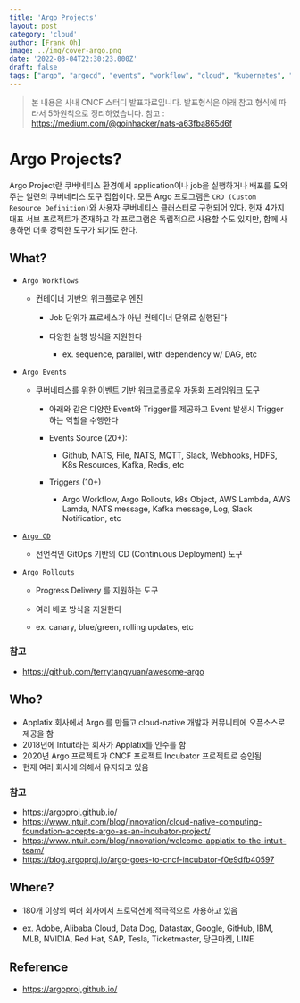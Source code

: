 ```yaml
---
title: 'Argo Projects'
layout: post
category: 'cloud'
author: [Frank Oh]
image: ../img/cover-argo.png
date: '2022-03-04T22:30:23.000Z'
draft: false
tags: ["argo", "argocd", "events", "workflow", "cloud", "kubernetes", "docker", "devops", "gitops"]
---
```


> 본 내용은 사내 CNCF 스터디 발표자료입니다. 발표형식은 아래 참고 형식에 따라서 5하원칙으로 정리하였습니다. 
> 참고 : https://medium.com/@goinhacker/nats-a63fba865d6f

# Argo Projects?

Argo Project란 쿠버네티스 환경에서 application이나 job을 실행하거나 배포를 도와주는 일련의 쿠버네티스 도구 집합이다. 모든 Argo 프로그램은 `CRD (Custom Resource Definition)`와 사용자 쿠버네티스 클러스터로 구현되어 있다. 현재 4가지 대표 서브 프로젝트가 존재하고 각 프로그램은 독립적으로 사용할 수도 있지만, 함께 사용하면 더욱 강력한 도구가 되기도 한다. 

## What?

- `Argo Workflows`
  - 컨테이너 기반의 워크플로우 엔진
  
    - Job 단위가 프로세스가 아닌 컨테이너 단위로 실행된다
  
    - 다양한 실행 방식을 지원한다
  
      - ex. sequence, parallel, with dependency w/ DAG, etc
  
- `Argo Events`
  - 쿠버네티스를 위한 이벤트 기반 워크로플로우 자동화 프레임워크 도구
  
    - 아래와 같은 다양한 Event와 Trigger를 제공하고 Event 발생시 Trigger하는 역할을 수행한다
  
    - Events Source (20+): 
  
      - Github, NATS, File, NATS, MQTT, Slack, Webhooks, HDFS, K8s Resources, Kafka, Redis, etc
  
    - Triggers (10+)
  
      - Argo Workflow, Argo Rollouts, k8s Object, AWS Lambda, AWS Lamda, NATS message, Kafka message, Log, Slack Notification, etc
  
- [`Argo CD`](https://blog.advenoh.pe.kr/cloud/Argo-CD/)
  - 선언적인 GitOps 기반의 CD (Continuous Deployment) 도구
  
- `Argo Rollouts`
  - Progress Delivery 를 지원하는 도구

  - 여러 배포 방식을 지원한다

  - ex. canary, blue/green, rolling updates, etc


### 참고

- https://github.com/terrytangyuan/awesome-argo

## Who?

- Applatix 회사에서 Argo 를 만들고 cloud-native 개발자 커뮤니티에 오픈소스로 제공을 함
- 2018년에 Intuit라는 회사가 Applatix를 인수를 함
- 2020년 Argo 프로젝트가 CNCF 프로젝트 Incubator 프로젝트로 승인됨
- 현재 여러 회사에 의해서 유지되고 있음

### 참고

- https://argoproj.github.io/
- https://www.intuit.com/blog/innovation/cloud-native-computing-foundation-accepts-argo-as-an-incubator-project/
- https://www.intuit.com/blog/innovation/welcome-applatix-to-the-intuit-team/
- https://blog.argoproj.io/argo-goes-to-cncf-incubator-f0e9dfb40597



## Where?

- 180개 이상의 여러 회사에서 프로덕션에 적극적으로 사용하고 있음

- ex. Adobe, Alibaba Cloud, Data Dog, Datastax, Google, GitHub, IBM, MLB, NVIDIA, Red Hat, SAP, Tesla, Ticketmaster, 당근마켓, LINE

## Reference

- https://argoproj.github.io/

  





